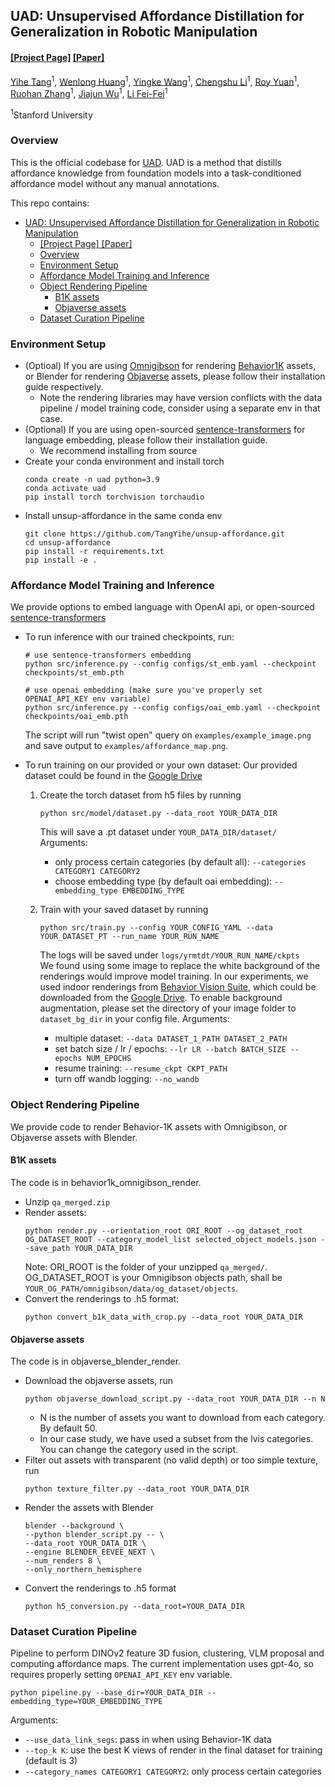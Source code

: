 ## UAD: Unsupervised Affordance Distillation for Generalization in Robotic Manipulation

#### [[Project Page]](https://unsup-affordance.github.io/) [[Paper]](https://unsup-affordance.github.io/) 

[Yihe Tang](https://tangyihe.com/)<sup>1</sup>, [Wenlong Huang](https://wenlong.page)<sup>1</sup>, [Yingke Wang](https://www.wykac.com/)<sup>1</sup>, [Chengshu Li](https://www.chengshuli.me/)<sup>1</sup>, [Roy Yuan](https://www.linkedin.com/in/ryuan19)<sup>1</sup>, [Ruohan Zhang](https://ai.stanford.edu/~zharu/)<sup>1</sup>, [Jiajun Wu](https://jiajunwu.com/)<sup>1</sup>, [Li Fei-Fei](https://profiles.stanford.edu/fei-fei-li)<sup>1</sup>

<sup>1</sup>Stanford University

### Overview

This is the official codebase for [UAD](https://unsup-affordance.github.io/). UAD is a method that distills affordance knowledge from foundation models into a task-conditioned affordance model without any manual annotations.

This repo contains:
- [UAD: Unsupervised Affordance Distillation for Generalization in Robotic Manipulation](#uad-unsupervised-affordance-distillation-for-generalization-in-robotic-manipulation)
    - [\[Project Page\] \[Paper\]](#project-page-paper)
  - [Overview](#overview)
  - [Environment Setup](#environment-setup)
  - [Affordance Model Training and Inference](#affordance-model-training-and-inference)
  - [Object Rendering Pipeline](#object-rendering-pipeline)
    - [B1K assets](#b1k-assets)
    - [Objaverse assets](#objaverse-assets)
  - [Dataset Curation Pipeline](#dataset-curation-pipeline)


### Environment Setup
- (Optioal) If you are using [Omnigibson](https://behavior.stanford.edu/omnigibson/getting_started/installation.html) for rendering [Behavior1K](https://behavior.stanford.edu/behavior-1k) assets, or Blender for rendering [Objaverse](https://github.com/allenai/objaverse-xl) assets, please follow their installation guide respectively. 
  - Note the rendering libraries may have version conflicts with the data pipeline / model training code, consider using a separate env in that case. 
- (Optional) If you are using open-sourced [sentence-transformers](https://github.com/UKPLab/sentence-transformers?tab=readme-ov-file#installation) for language embedding, please follow their installation guide. 
  - We recommend installing from source
- Create your conda environment and install torch
  ```
  conda create -n uad python=3.9
  conda activate uad
  pip install torch torchvision torchaudio
  ```
- Install unsup-affordance in the same conda env
  ```
  git clone https://github.com/TangYihe/unsup-affordance.git
  cd unsup-affordance
  pip install -r requirements.txt
  pip install -e .
  ```

### Affordance Model Training and Inference

We provide options to embed language with OpenAI api, or open-sourced [sentence-transformers](https://github.com/UKPLab/sentence-transformers)

- To run inference with our trained checkpoints, run:
   ```
   # use sentence-transformers embedding
   python src/inference.py --config configs/st_emb.yaml --checkpoint checkpoints/st_emb.pth

   # use openai embedding (make sure you've properly set OPENAI_API_KEY env variable)
   python src/inference.py --config configs/oai_emb.yaml --checkpoint checkpoints/oai_emb.pth
   ```
   The script will run "twist open" query on ```examples/example_image.png``` and save output to ```examples/affordance_map.png```.

- To run training on our provided or your own dataset: 
  Our provided dataset could be found in the [Google Drive](https://drive.google.com/drive/folders/1FKrwGdCDgbIUaRtcrR0SAyNENFVnzIa-?usp=sharing)
  1. Create the torch dataset from h5 files by running
     ```
     python src/model/dataset.py --data_root YOUR_DATA_DIR 
     ```
     This will save a .pt dataset under ```YOUR_DATA_DIR/dataset/```  
     Arguments:
     - only process certain categories (by default all): ```--categories CATEGORY1 CATEGORY2```
     - choose embedding type (by default oai embedding): ```--embedding_type EMBEDDING_TYPE```
  
  2. Train with your saved dataset by running
     ```
     python src/train.py --config YOUR_CONFIG_YAML --data YOUR_DATASET_PT --run_name YOUR_RUN_NAME
     ```
     The logs will be saved under ```logs/yrmtdt/YOUR_RUN_NAME/ckpts```  
     We found using some image to replace the white background of the renderings would improve model training. In our experiments, we used indoor renderings from [Behavior Vision Suite](https://behavior-vision-suite.github.io), which could be downloaded from the [Google Drive](https://drive.google.com/drive/folders/1FKrwGdCDgbIUaRtcrR0SAyNENFVnzIa-?usp=sharing). To enable background augmentation, please set the directory of your image folder to ```dataset_bg_dir``` in your config file. 
     Arguments:
     - multiple dataset: ```--data DATASET_1_PATH DATASET_2_PATH ```
     - set batch size / lr / epochs: ```--lr LR --batch BATCH_SIZE --epochs NUM_EPOCHS```
     - resume training: ```--resume_ckpt CKPT_PATH```
     - turn off wandb logging: ```--no_wandb```


### Object Rendering Pipeline
We provide code to render Behavior-1K assets with Omnigibson, or Objaverse assets with Blender. 

#### B1K assets
The code is in behavior1k_omnigibson_render. 
- Unzip ```qa_merged.zip```
- Render assets:
  ```
  python render.py --orientation_root ORI_ROOT --og_dataset_root OG_DATASET_ROOT --category_model_list selected_object_models.json --save_path YOUR_DATA_DIR
  ```
  Note: ORI_ROOT is the folder of your unzipped ```qa_merged/```. OG_DATASET_ROOT is your Omnigibson objects path, shall be ```YOUR_OG_PATH/omnigibson/data/og_dataset/objects```.
- Convert the renderings to .h5 format:
  ```
  python convert_b1k_data_with_crop.py --data_root YOUR_DATA_DIR
  ```

#### Objaverse assets
The code is in objaverse_blender_render. 
- Download the objaverse assets, run
  ```
  python objaverse_download_script.py --data_root YOUR_DATA_DIR --n N
  ```
  - N is the number of assets you want to download from each category. By default 50.
  - In our case study, we have used a subset from the lvis categories. You can change the category used in the script. 
- Filter out assets with transparent (no valid depth) or too simple texture, run
   ```
   python texture_filter.py --data_root YOUR_DATA_DIR
   ```
- Render the assets with Blender 
   ```
   blender --background \
   --python blender_script.py -- \
   --data_root YOUR_DATA_DIR \
   --engine BLENDER_EEVEE_NEXT \
   --num_renders 8 \
   --only_northern_hemisphere
   ```
- Convert the renderings to .h5 format
  ```
  python h5_conversion.py --data_root=YOUR_DATA_DIR
  ```


### Dataset Curation Pipeline
Pipeline to perform DINOv2 feature 3D fusion, clustering, VLM proposal and computing affordance maps. The current implementation uses gpt-4o, so requires properly setting ```OPENAI_API_KEY``` env variable. 

```
python pipeline.py --base_dir=YOUR_DATA_DIR --embedding_type=YOUR_EMBEDDING_TYPE
```
Arguments: 
- ```--use_data_link_segs```: pass in when using Behavior-1K data
- ```--top_k K```: use the best K views of render in the final dataset for training (default is 3)
- ```--category_names CATEGORY1 CATEGORY2```: only process certain categories

